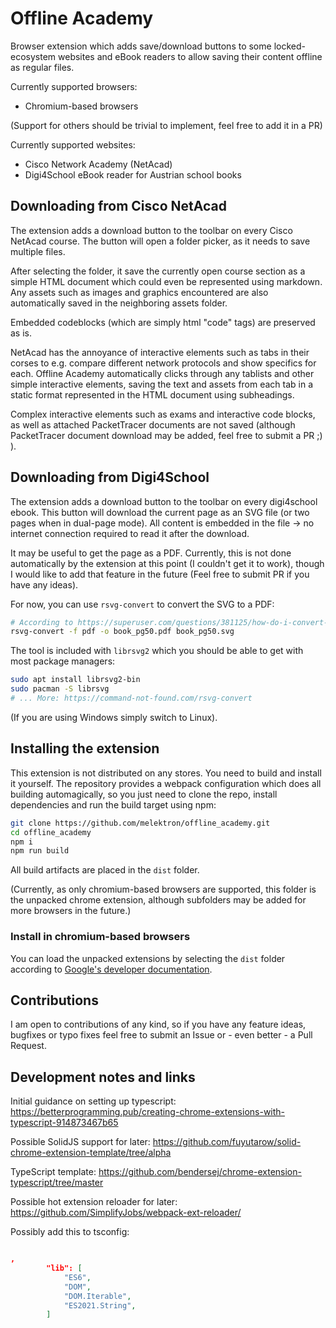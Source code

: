 # Offline Academy

Browser extension which adds save/download buttons to some locked-ecosystem websites and eBook readers to allow saving their content offline as regular files.

Currently supported browsers:

- Chromium-based browsers

(Support for others should be trivial to implement, feel free to add it in a PR)

Currently supported websites:

- Cisco Network Academy (NetAcad)
- Digi4School eBook reader for Austrian school books


## Downloading from Cisco NetAcad

The extension adds a download button to the toolbar on every Cisco NetAcad course. The button will open a folder picker, as it needs to save multiple files. 

After selecting the folder, it save the currently open course section as a simple HTML document which could even be represented using markdown. Any assets such as images and graphics encountered are also automatically saved in the neighboring assets folder.

Embedded codeblocks (which are simply html "code" tags) are preserved as is.

NetAcad has the annoyance of interactive elements such as tabs in their corses to e.g. compare different network protocols and show specifics for each. Offline Academy automatically clicks through any tablists and other simple interactive elements, saving the text and assets from each tab in a static format represented in the HTML document using subheadings.

Complex interactive elements such as exams and interactive code blocks, as well as attached PacketTracer documents are not saved (although PacketTracer document download may be added, feel free to submit a PR ;) ).


## Downloading from Digi4School

The extension adds a download button to the toolbar on every digi4school ebook. This button will download the current page as an SVG file (or two pages when in dual-page mode). All content is embedded in the file -> no internet connection required to read it after the download.

It may be useful to get the page as a PDF. Currently, this is not done automatically by the extension at this point (I couldn't get it to work), though I would like to add that feature in the future (Feel free to submit PR if you have any ideas).

For now, you can use ```rsvg-convert``` to convert the SVG to a PDF:

```bash
# According to https://superuser.com/questions/381125/how-do-i-convert-an-svg-to-a-pdf-on-linux
rsvg-convert -f pdf -o book_pg50.pdf book_pg50.svg
```

The tool is included with ```librsvg2``` which you should be able to get with most package managers:

```bash
sudo apt install librsvg2-bin
sudo pacman -S librsvg
# ... More: https://command-not-found.com/rsvg-convert
```

(If you are using Windows simply switch to Linux).


## Installing the extension

This extension is not distributed on any stores. You need to build and install it yourself. The repository provides a webpack configuration which does all building automagically, so you just need to clone the repo, install dependencies and run the build target using npm:

```bash
git clone https://github.com/melektron/offline_academy.git
cd offline_academy
npm i
npm run build
```

All build artifacts are placed in the ```dist``` folder. 

(Currently, as only chromium-based browsers are supported, this folder is the unpacked chrome extension, although subfolders may be added for more browsers in the future.)

### Install in chromium-based browsers

You can load the unpacked extensions by selecting the ```dist``` folder according to [Google's developer documentation](https://developer.chrome.com/docs/extensions/mv3/getstarted/development-basics/#load-unpacked).


## Contributions

I am open to contributions of any kind, so if you have any feature ideas, bugfixes or typo fixes feel free to submit an Issue or - even better - a Pull Request.

## Development notes and links

Initial guidance on setting up typescript:
https://betterprogramming.pub/creating-chrome-extensions-with-typescript-914873467b65

Possible SolidJS support for later:
https://github.com/fuyutarow/solid-chrome-extension-template/tree/alpha

TypeScript template:
https://github.com/bendersej/chrome-extension-typescript/tree/master

Possible hot extension reloader for later:
https://github.com/SimplifyJobs/webpack-ext-reloader/

Possibly add this to tsconfig:


```json

,
        "lib": [
            "ES6",
            "DOM",
            "DOM.Iterable",
            "ES2021.String",
        ]
```